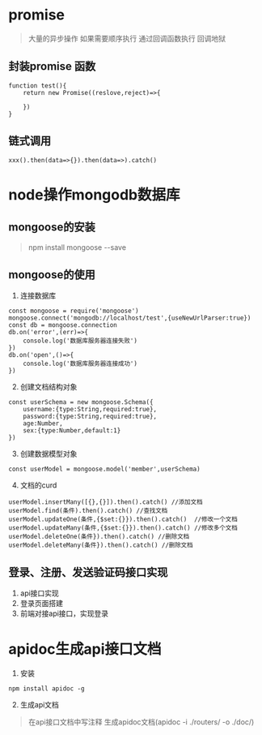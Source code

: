 # promise
> 大量的异步操作 如果需要顺序执行 通过回调函数执行 回调地狱
## 封装promise 函数
```
function test(){
    return new Promise((reslove,reject)=>{

    })
}
```
## 链式调用
```
xxx().then(data=>{}).then(data=>).catch()
```

# node操作mongodb数据库
## mongoose的安装
> npm install mongoose --save
## mongoose的使用
1. 连接数据库
```
const mongoose = require('mongoose')
mongoose.connect('mongodb://localhost/test',{useNewUrlParser:true})
const db = mongoose.connection
db.on('error',(err)=>{
    console.log('数据库服务器连接失败')
})
db.on('open',()=>{
    console.log('数据库服务器连接成功')
})
```
2. 创建文档结构对象
```
const userSchema = new mongoose.Schema({
    username:{type:String,required:true},
    password:{type:String,required:true},
    age:Number,
    sex:{type:Number,default:1}
})
```
3. 创建数据模型对象
```
const userModel = mongoose.model('member',userSchema)
```
4. 文档的curd
```
userModel.insertMany([{},{}]).then().catch() //添加文档
userModel.find(条件).then().catch() //查找文档
userModel.updateOne(条件,{$set:{}}).then().catch()  //修改一个文档
userModel.updateMany(条件,{$set:{}}).then().catch() //修改多个文档
userModel.deleteOne(条件}).then().catch() //删除文档
userModel.deleteMany(条件}).then().catch() //删除文档
```
## 登录、注册、发送验证码接口实现
1. api接口实现
2. 登录页面搭建
3. 前端对接api接口，实现登录

# apidoc生成api接口文档 
1. 安装
```
npm install apidoc -g
```
2. 生成api文档
> 在api接口文档中写注释
> 生成apidoc文档(apidoc -i ./routers/ -o ./doc/)